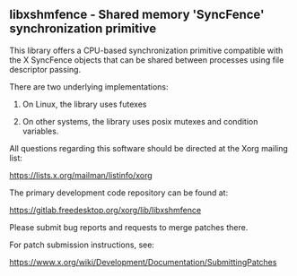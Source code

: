 libxshmfence - Shared memory 'SyncFence' synchronization primitive
------------------------------------------------------------------

This library offers a CPU-based synchronization primitive compatible
with the X SyncFence objects that can be shared between processes
using file descriptor passing.

There are two underlying implementations:

 1) On Linux, the library uses futexes

 2) On other systems, the library uses posix mutexes and condition
    variables.

All questions regarding this software should be directed at the
Xorg mailing list:

  https://lists.x.org/mailman/listinfo/xorg

The primary development code repository can be found at:

  https://gitlab.freedesktop.org/xorg/lib/libxshmfence

Please submit bug reports and requests to merge patches there.

For patch submission instructions, see:

  https://www.x.org/wiki/Development/Documentation/SubmittingPatches

